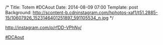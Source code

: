 /*
Title: Totem #DCAout
Date: 2014-08-09 07:00
Template: post
Background: http://scontent-b.cdninstagram.com/hphotos-xaf1/t51.2885-15/10607926_1523146401251897_591105534_n.jpg
*/ 

http://instagram.com/p/rfDD-VPhNy/ 

[#DCAout](/2014/photo/DCAout)
